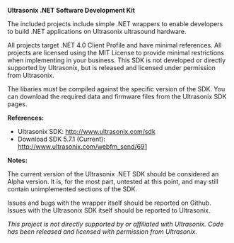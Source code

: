 **Ultrasonix .NET Software Development Kit**

The included projects include simple .NET wrappers to enable developers to build .NET applications on Ultrasonix ultrasound hardware.

All projects target .NET 4.0 Client Profile and have minimal references. All projects are licensed using the MIT License to provide minimal restrictions when implementing in your business. This SDK is not developed or directly supported by Ultrasonix, but is released and licensed under permission from Ultrasonix.

The libaries must be compiled against the specific version of the SDK. You can download the required data and firmware files from the Ultrasonix SDK pages.

**References:**

* Ultrasonix SDK: http://www.ultrasonix.com/sdk
* Download SDK 5.7.1 (Current): http://www.ultrasonix.com/webfm_send/691
 
**Notes:**

The current version of the Ultrasonix .NET SDK should be considered an Alpha version. It is, for the most part, untested at this point, and may still contain unimplemented sections of the SDK.

Issues and bugs with the wrapper itself should be reported on Github. Issues with the Ultrasonix SDK itself should be reported to Ultrasonix.

*This project is not directly supported by or affiliated with Ultrasonix. Code has been released and licensed with permission from Ultrasonix.*